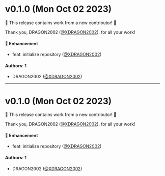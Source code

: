 # v0.1.0 (Mon Oct 02 2023)

:tada: This release contains work from a new contributor! :tada:

Thank you, DRAGON2002 ([@XDRAGON2002](https://github.com/XDRAGON2002)), for all your work!

#### 🚀 Enhancement

- feat: initialize repository ([@XDRAGON2002](https://github.com/XDRAGON2002))

#### Authors: 1

- DRAGON2002 ([@XDRAGON2002](https://github.com/XDRAGON2002))

---

# v0.1.0 (Mon Oct 02 2023)

:tada: This release contains work from a new contributor! :tada:

Thank you, DRAGON2002 ([@XDRAGON2002](https://github.com/XDRAGON2002)), for all your work!

#### 🚀 Enhancement

- feat: initialize repository ([@XDRAGON2002](https://github.com/XDRAGON2002))

#### Authors: 1

- DRAGON2002 ([@XDRAGON2002](https://github.com/XDRAGON2002))
